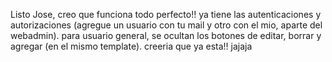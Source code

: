 Listo Jose, creo que funciona todo perfecto!! ya tiene las autenticaciones y autorizaciones (agregue un usuario con tu mail y otro con el mio, aparte del webadmin).
para usuario general, se ocultan los botones de editar, borrar y agregar (en el mismo template).
creeria que ya esta!! jajaja
